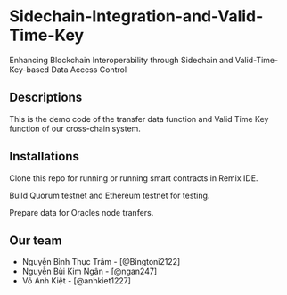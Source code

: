 # Sidechain-Integration-and-Valid-Time-Key
Enhancing Blockchain Interoperability through Sidechain and Valid-Time-Key-based Data Access Control

## Descriptions
This is the demo code of the transfer data function and Valid Time Key function of our cross-chain system.

## Installations
Clone this repo for running or running smart contracts in Remix IDE.

Build Quorum testnet and Ethereum testnet for testing.

Prepare data for Oracles node tranfers.

## Our team
- Nguyễn Bình Thục Trâm - [@Bingtoni2122]
- Nguyễn Bùi Kim Ngân - [@ngan247]
- Võ Anh Kiệt - [@anhkiet1227]
